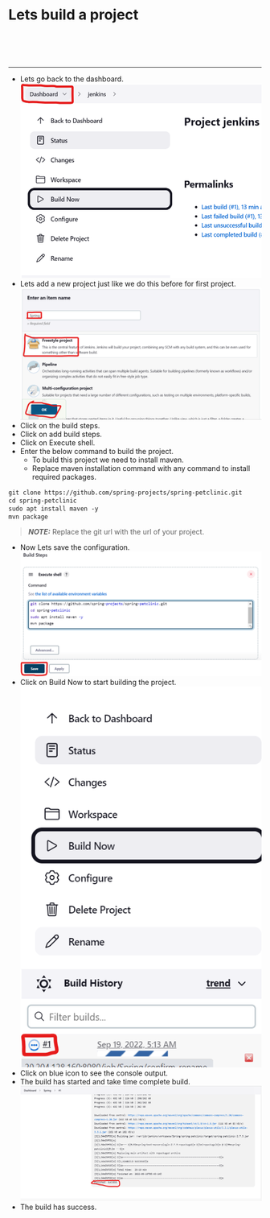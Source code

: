 # Lets build a project<br  ><br  ><br  >
------------------------
* Lets go back to the dashboard.
![preview](../Images/Jenkins25.png)
* Lets add a new project just like we do this before for first project.
![preview](../Images/Jenkins26.png)
* Click on the build steps.
* Click on add build steps.
* Click on Execute shell.
* Enter the below command to build the project.
  * To build this project we need to install maven.
  * Replace maven installation command with any command to install required packages.
```
git clone https://github.com/spring-projects/spring-petclinic.git
cd spring-petclinic
sudo apt install maven -y
mvn package
```
> **_NOTE:_** Replace the git url with the url of your project.
* Now Lets save the configuration.
![preview](../Images/Jenkins27.png)
* Click on Build Now to start building the project.
![preview](../Images/Jenkins28.png)
* Click on blue icon to see the console output.
* The build has started and take time complete build.
![preview](../Images/Jenkins29.png)
* The build has success.